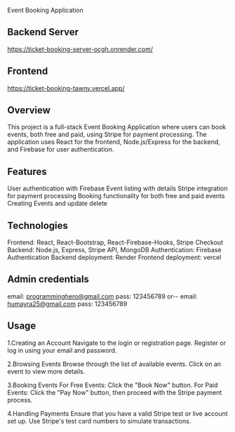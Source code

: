 Event Booking Application

## Backend Server

https://ticket-booking-server-ocgh.onrender.com/

## Frontend

https://ticket-booking-tawny.vercel.app/

## Overview

This project is a full-stack Event Booking Application where users can book events, both free and paid, using Stripe for payment processing. The application uses React for the frontend, Node.js/Express for the backend, and Firebase for user authentication.

## Features

User authentication with Firebase
Event listing with details
Stripe integration for payment processing
Booking functionality for both free and paid events
Creating Events and update delete

## Technologies

Frontend: React, React-Bootstrap, React-Firebase-Hooks, Stripe Checkout
Backend: Node.js, Express, Stripe API, MongoDB
Authentication: Firebase Authentication
Backend deployment: Render
Frontend deployment: vercel

## Admin credentials

email: programminghero@gmail.com
pass: 123456789
or--
email: humayra25@gmail.com
pass: 123456789

## Usage

1.Creating an Account
Navigate to the login or registration page.
Register or log in using your email and password.

2.Browsing Events
Browse through the list of available events.
Click on an event to view more details.

3.Booking Events
For Free Events: Click the "Book Now" button.
For Paid Events: Click the "Pay Now" button, then proceed with the Stripe payment process.

4.Handling Payments
Ensure that you have a valid Stripe test or live account set up.
Use Stripe's test card numbers to simulate transactions.
